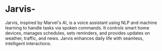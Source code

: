 # Jarvis-
Jarvis, inspired by Marvel's AI, is a voice assistant using NLP and machine learning to handle tasks via spoken commands. It controls smart home devices, manages schedules, sets reminders, and provides updates on weather, traffic, and news. Jarvis enhances daily life with seamless, intelligent interactions.
